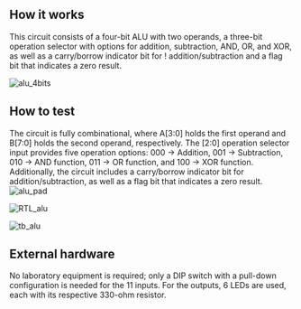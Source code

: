 <!---

This file is used to generate your project datasheet. Please fill in the information below and delete any unused
sections.

You can also include images in this folder and reference them in the markdown. Each image must be less than
512 kb in size, and the combined size of all images must be less than 1 MB.
-->

## How it works

This circuit consists of a four-bit ALU with two operands, a three-bit operation selector with options for addition, subtraction, AND, OR, and XOR, as well as a carry/borrow indicator bit for !
addition/subtraction and a flag bit that indicates a zero result.

![alu_4bits](https://github.com/user-attachments/assets/97164799-44c3-4143-bcfd-0f1494734e6b)


## How to test

The circuit is fully combinational, where A[3:0] holds the first operand and B[7:0] holds the second operand, respectively. The [2:0] operation selector input provides five operation options: 000 → Addition, 001 → Subtraction, 010 → AND function, 011 → OR function, and 100 → XOR function. Additionally, the circuit includes a carry/borrow indicator bit for addition/subtraction, as well as a flag bit that indicates a zero result.
![alu_pad](https://github.com/user-attachments/assets/829037bf-e8cc-472b-9b8a-252f417519f6)

![RTL_alu](https://github.com/user-attachments/assets/c815d115-31ca-4a6a-baf9-cb3f4b3c5aa8)

![tb_alu](https://github.com/user-attachments/assets/528377f6-0189-40d9-b723-f29f5bfc1c31)

## External hardware

No laboratory equipment is required; only a DIP switch with a pull-down configuration is needed for the 11 inputs. For the outputs, 6 LEDs are used, each with its respective 330-ohm resistor.
